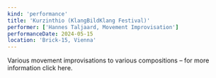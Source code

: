 ```yaml
---
kind: 'performance'
title: 'Kurzinthio (KlangBildKlang Festival)'
performer: ['Hannes Taljaard, Movement Improvisation']
performanceDate: 2024-05-15
location: 'Brick-15, Vienna'
---
```

Various movement improvisations to various compositions – for more information click here.